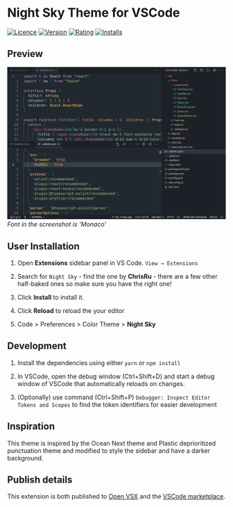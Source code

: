 # Night Sky Theme for VSCode

[![Licence](https://img.shields.io/github/license/ChrisRu/vscode-nightsky.svg)](https://github.com/ChrisRu/vscode-nightsky/blob/master/LICENSE.md)
[![Version](https://vsmarketplacebadge.apphb.com/version/ChrisRu.vscode-nightsky.svg)](https://marketplace.visualstudio.com/items?itemName=ChrisRu.vscode-nightsky)
[![Rating](https://vsmarketplacebadge.apphb.com/rating-short/ChrisRu.vscode-nightsky.svg)](https://marketplace.visualstudio.com/items?itemName=ChrisRu.vscode-nightsky)
[![Installs](https://vsmarketplacebadge.apphb.com/installs/ChrisRu.vscode-nightsky.svg)](https://marketplace.visualstudio.com/items?itemName=ChrisRu.vscode-nightsky)

## Preview

![](https://raw.githubusercontent.com/ChrisRu/vscode-nightsky/master/images/screenshot.png)
_Font in the screenshot is 'Monaco'_

## User Installation

1.  Open **Extensions** sidebar panel in VS Code. `View → Extensions`

2.  Search for `Night Sky` - find the one by **ChrisRu** - there are a few other half-baked ones so make sure you have the right one!

3.  Click **Install** to install it.

4.  Click **Reload** to reload the your editor

5.  Code > Preferences > Color Theme > **Night Sky**

## Development

1. Install the dependencies using either `yarn` or `npm install`

2. In VSCode, open the debug window (Ctrl+Shift+D) and start a debug window of VSCode that automatically reloads on changes.

3. (Optionally) use command (Ctrl+Shift+P) `Debugger: Inspect Editor Tokens and Scopes` to find the token identifiers for easier development

## Inspiration

This theme is inspired by the Ocean Next theme and Plastic deprioritized punctuation theme and modified to style the sidebar and have a darker background.

## Publish details

This extension is both published to [Open VSX](https://open-vsx.org/) and the [VSCode marketplace](https://marketplace.visualstudio.com/).
